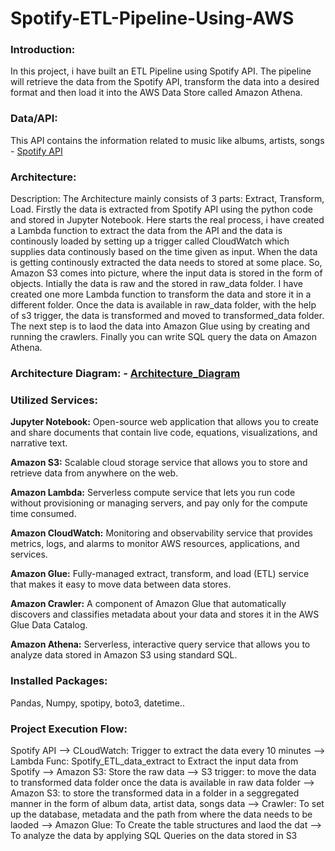 # Spotify-ETL-Pipeline-Using-AWS

### Introduction: 
In this project, i have built an ETL Pipeline using Spotify API. The pipeline will retrieve the data from the Spotify API, transform the data into a desired format and then load it into the AWS Data Store called Amazon Athena.

### Data/API:
This API contains the information related to music like albums, artists, songs - [Spotify API](https://developer.spotify.com/documentation/web-api)

### Architecture: 
Description: The Architecture mainly consists of 3 parts: Extract, Transform, Load. Firstly the data is extracted from Spotify API using the python code and stored in Jupyter Notebook. Here starts the real process, i have created a Lambda function to extract the data from the API and the data is continously loaded by setting up a trigger called CloudWatch which supplies data continously based on the time given as input. When the data is getting continously extracted the data needs to stored at some place. So, Amazon S3 comes into picture, where the input data is stored in the form of objects. Intially the data is raw and the stored in raw_data folder. I have created one more Lambda function to transform the data and store it in a different folder. Once the data is available in raw_data folder, with the help of s3 trigger, the data is transformed and moved to transformed_data folder. The next step is to laod the data into Amazon Glue using by creating and running the crawlers. Finally you can write SQL query the data on Amazon Athena. 

### Architecture Diagram: - [Architecture_Diagram](https://github.com/SameerPathaan/Spotify-ETL-Pipeline-using-AWS/blob/main/Architecture.png)

### Utilized Services:
**Jupyter Notebook:** Open-source web application that allows you to create and share documents that contain live code, equations, visualizations, and narrative text.

**Amazon S3:** Scalable cloud storage service that allows you to store and retrieve data from anywhere on the web.

**Amazon Lambda:** Serverless compute service that lets you run code without provisioning or managing servers, and pay only for the compute time consumed.

**Amazon CloudWatch:** Monitoring and observability service that provides metrics, logs, and alarms to monitor AWS resources, applications, and services.

**Amazon Glue:** Fully-managed extract, transform, and load (ETL) service that makes it easy to move data between data stores.

**Amazon Crawler:** A component of Amazon Glue that automatically discovers and classifies metadata about your data and stores it in the AWS Glue Data Catalog.

**Amazon Athena:** Serverless, interactive query service that allows you to analyze data stored in Amazon S3 using standard SQL.

### Installed Packages:
Pandas, Numpy, spotipy, boto3, datetime..

### Project Execution Flow:
Spotify API --> CLoudWatch: Trigger to extract the data every 10 minutes --> Lambda Func: Spotify_ETL_data_extract to Extract the input data from Spotify --> Amazon S3: Store the raw data --> S3 trigger: to move the data to transformed data folder once the data is available in raw data folder --> Amazon S3: to store the transformed data in a folder in a seggregated manner in the form of album data, artist data, songs data --> Crawler: To set up the database, metadata and the path from where the data needs to be laoded --> Amazon Glue: To Create the table structures and laod the dat  --> To analyze the data by applying SQL Queries on the data stored in S3 

